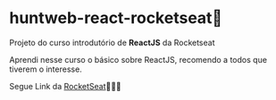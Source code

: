 # huntweb-react-rocketseat🚀
<div id="img>
<img src="https://reactnative.dev/img/header_logo.svg?s=20" width="10%" style="text-align: center;">
</div>                                                                                                   


Projeto do curso introdutório de **ReactJS** da Rocketseat

Aprendi nesse curso o básico sobre ReactJS, recomendo a todos que tiverem o interesse.

Segue Link da [RocketSeat](https://rocketseat.com.br)🚀🚀🚀
